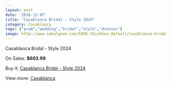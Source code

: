 ```yaml
---
layout: post
date: '2016-12-07'
title: "Casablanca Bridal - Style 2024"
category: Casablanca
tags: ["prom","wedding","bridal","style","dresses"]
image: http://www.idealgown.com/5895-thickbox_default/casablanca-bridal-style-2024.jpg
---
```

Casablanca Bridal - Style 2024

On Sales: **$603.99**
<a href="https://www.idealgown.com/en/casablanca/2553-casablanca-bridal-style-2024.html"><amp-img layout="responsive" width="600" height="600" src="//www.idealgown.com/5895-thickbox_default/casablanca-bridal-style-2024.jpg" alt="Casablanca Bridal - Style 2024 0" /></a>
<a href="https://www.idealgown.com/en/casablanca/2553-casablanca-bridal-style-2024.html"><amp-img layout="responsive" width="600" height="600" src="//www.idealgown.com/5896-thickbox_default/casablanca-bridal-style-2024.jpg" alt="Casablanca Bridal - Style 2024 1" /></a>
<a href="https://www.idealgown.com/en/casablanca/2553-casablanca-bridal-style-2024.html"><amp-img layout="responsive" width="600" height="600" src="//www.idealgown.com/5897-thickbox_default/casablanca-bridal-style-2024.jpg" alt="Casablanca Bridal - Style 2024 2" /></a>

Buy it: [Casablanca Bridal - Style 2024](https://www.idealgown.com/en/casablanca/2553-casablanca-bridal-style-2024.html "Casablanca Bridal - Style 2024")

View more: [Casablanca](https://www.idealgown.com/en/31-casablanca "Casablanca")